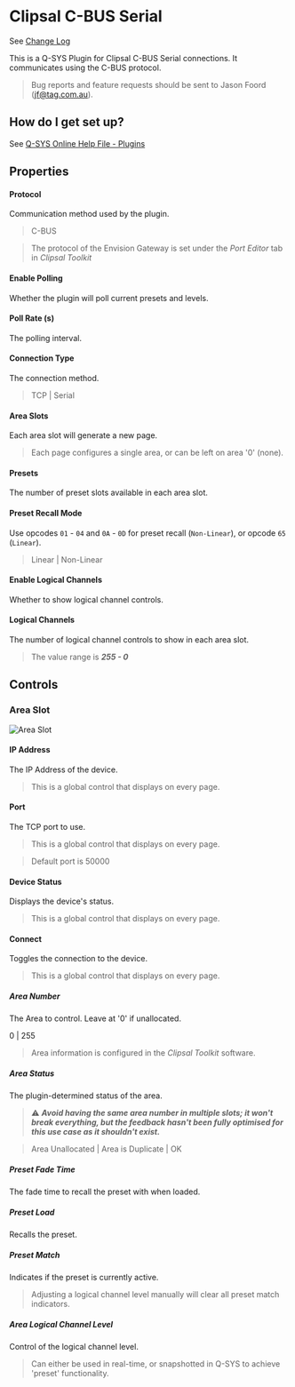 # Clipsal C-BUS Serial

See [Change Log](/CHANGELOG.md)

This is a Q-SYS Plugin for Clipsal C-BUS Serial connections. It communicates using the C-BUS protocol.

> Bug reports and feature requests should be sent to Jason Foord (jf@tag.com.au).

## How do I get set up?

See [Q-SYS Online Help File - Plugins](https://q-syshelp.qsc.com/#Schematic_Library/plugins.htm)

## Properties

#### Protocol

Communication method used by the plugin.

> C-BUS

> The protocol of the Envision Gateway is set under the *Port Editor* tab in *Clipsal Toolkit*

#### Enable Polling

Whether the plugin will poll current presets and levels.

#### Poll Rate (s)

The polling interval.

#### Connection Type

The connection method.

> TCP | Serial

#### Area Slots

Each area slot will generate a new page.

> Each page configures a single area, or can be left on area '0' (none).

#### Presets

The number of preset slots available in each area slot.

#### Preset Recall Mode

Use opcodes `01` - `04` and `0A` - `0D` for preset recall (`Non-Linear`), or opcode `65` (`Linear`).

> Linear | Non-Linear

#### Enable Logical Channels

Whether to show logical channel controls.

#### Logical Channels

The number of logical channel controls to show in each area slot.

> The value range is ***255 - 0***

## Controls

### Area Slot
![Area Slot](./screenshots/interface.jpg)

#### IP Address

The IP Address of the device.

> This is a global control that displays on every page.

#### Port

The TCP port to use.

> This is a global control that displays on every page.

> Default port is 50000

#### Device Status

Displays the device's status.

> This is a global control that displays on every page.

#### Connect

Toggles the connection to the device.

> This is a global control that displays on every page.

##### Area Number

The Area to control. Leave at '0' if unallocated.

0 | 255

> Area information is configured in the *Clipsal Toolkit* software.

##### Area Status

The plugin-determined status of the area.

> :warning: ***Avoid having the same area number in multiple slots; it won't break everything, but the feedback hasn't been fully optimised for this use case as it shouldn't exist.***

> Area Unallocated | Area is Duplicate | OK

##### Preset Fade Time

The fade time to recall the preset with when loaded.

##### Preset Load

Recalls the preset.

##### Preset Match

Indicates if the preset is currently active.

> Adjusting a logical channel level manually will clear all preset match indicators.

##### Area Logical Channel Level

Control of the logical channel level.

> Can either be used in real-time, or snapshotted in Q-SYS to achieve 'preset' functionality.
